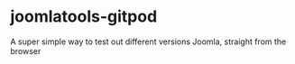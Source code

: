 # joomlatools-gitpod
A super simple way to test out different versions Joomla, straight from the browser

